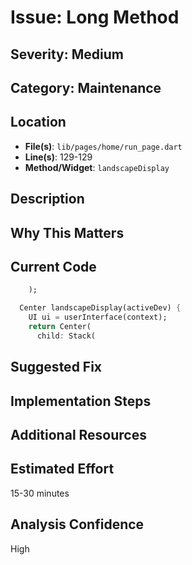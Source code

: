 # Issue: Long Method

## Severity: Medium

## Category: Maintenance

## Location
- **File(s)**: `lib/pages/home/run_page.dart`
- **Line(s)**: 129-129
- **Method/Widget**: `landscapeDisplay`

## Description


## Why This Matters


## Current Code
```dart
    );

  Center landscapeDisplay(activeDev) { 
    UI ui = userInterface(context);
    return Center(
      child: Stack(
```

## Suggested Fix


## Implementation Steps


## Additional Resources


## Estimated Effort
15-30 minutes

## Analysis Confidence
High
